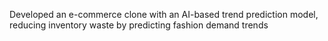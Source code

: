 Developed an e-commerce clone with an AI-based trend prediction model, reducing inventory waste by predicting fashion
demand trends

